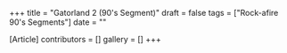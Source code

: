 +++
title = "Gatorland 2 (90's Segment)"
draft = false
tags = ["Rock-afire 90's Segments"]
date = ""

[Article]
contributors = []
gallery = []
+++